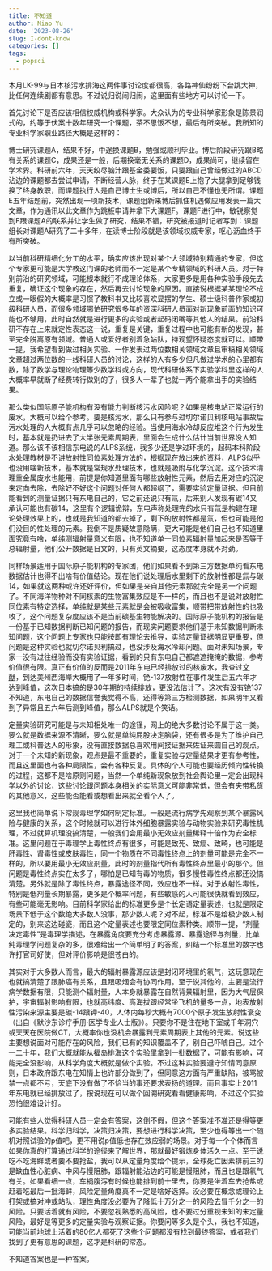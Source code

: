 ```yaml
---
title: 不知道
author: Miao Yu
date: '2023-08-26'
slug: I-dont-know
categories: []
tags:
  - popsci
---
```

本月LK-99与日本核污水排海这两件事讨论度都很高，各路神仙纷纷下台跳大神，比任何连续剧都有意思。不过说归说闹归闹，这里面有些地方可以讨论一下。

首先讨论下是否应该相信权威机构或科学家。大众认为的专业科学家形象是陈景润式的，约等于伏案十数年研究一个课题，茶不思饭不想，最后有所突破。我所知的专业科学家职业路径大概是这样的：

博士研究课题A，结果不好，中途换课题B，勉强或顺利毕业。博后阶段研究跟B略有关系的课题C，成果还是一般，后期换毫无关系的课题D，成果尚可，继续留在学术界。科研前六年，天天绞尽脑汁跟基金委要饭，只要跟自己曾经做过的ABCD沾边的课题都去尝试申请，不断经营人脉，终于在某课题E上抱了大腿拿到足够钱换了终身教职，而课题执行人是自己博士生或博后，所以自己不懂也无所谓。课题E五年结题前，突然出现一项新技术，课题组新来博后抓住机遇做应用发表一篇大文章，作为通讯以此文章作为跳板申请并拿下大课题F。课题F进行中，敏锐察觉到F跟课题A的联系并让学生做了研究，结果不错，研究被报道时记者写到：课题组长对课题A研究了二十多年，在读博士阶段就是该领域权威专家，呕心沥血终于有所突破。

以当前科研精细化分工的水平，确实应该出现对某个大领域特别精通的专家，但这个专家更可能是大学教这门课的老师而不一定是某个专精领域的科研人员。对于特别前沿的研究领域，可能根本就行不成理论体系，大家更多是用各种实验手段先去重复，确证这个现象的存在，然后再去讨论现象的原因。直接说根据某某理论不成立或一眼假的大概率是习惯了教科书又比较喜欢显摆的学生、硕士级科普作家或初级科研人员，而很多领域哪怕研究很多年的资深科研人员面对新现象前面的知识可能也不够用，此时自然就是进行更多的实验或者起码闭嘴等其他人的结果。前沿科研不存在上来就定性表态这一说，重复是关键，重复过程中也可能有新的发现，甚至完全脱离原有领域。普通人或爱好者别着急站队，持观望怀疑态度就可以。顺带一提，我希望看到做过相关实验、一作发表过两位数相关领域文章且审稿相关领域文章超过两位数的一线科研人员的讨论，这样的人有多少但凡做过学术的心里都有数，除了数学与理论物理等少数学科或方向，现代科研体系下实验学科里这样的人大概率早就断了经费转行做别的了，很多人一辈子也就一两个能拿出手的实验结果。

那么类似国际原子能机构有没有能力判断核污水风险呢？如果是核电站正常运行的废水，大概可以给个参考。要是核污水，那么只有参与过切尔诺贝利核电站事故后污水处理的人大概有点几乎可以忽略的经验。当使用海水冷却反应堆这个行为发生时，基本就是扔进去了大半张元素周期表，里面会生成什么估计当前世界没人知道。那么该不该相信东电说的ALPS系统，我多少还是学过环境的，起码本科阶段水处理教材是不讲放射性同位素处理方法的，根据现在放出来的资料，ALPS似乎也没用啥新技术，基本就是常规水处理技术，也就是吸附与化学沉淀。这个技术清理重金属废水也能用，前提是你知道里面有哪些放射性元素，然后去用对应的沉淀来定向去除，去除好不好这个问题对任何人都超纲了，需要实验定量证据。但目前能看到的测量证据只有东电自己的，它之前还说只有氚，后来别人发现有碳14又承认可能也有碳14，这里有个逻辑诡辩，东电声称处理完的水只有氚是构建在理论处理效果上的，也就是我知道的都去掉了，剩下的放射性都是氚，但也可能是他们没目的性处理的元素。我倒不是质疑故意隐瞒，更大可能是他们自己也不知道里面究竟有啥，单纯测辐射量意义有限，也不知道单一同位素辐射量加起来是否等于总辐射量，他们公开数据是日文的，只有英文摘要，这态度本身就不对劲。

同样场景适用于国际原子能机构的专家团，他们如果看不到第三方数据单纯看东电数据估计也得不出啥有价值结论。现在他们说处理后水里剩下的放射性都是氚与碳14，如果就这两种或许还好评价，但如果是来自其他元素那就完全是另一个问题了。不同海洋物种对不同核素的生物富集效应是不一样的，而且也不是说对放射性同位素有特定选择，单纯就是某些元素就是会被吸收富集，顺带把带放射性的也吸收了，这个问题复杂度应该不是当前碳基生物能解决的。国际原子能机构的报告是一份基于已知数据判断已知问题的报告，而现实问题要求他们基于未知数据判断未知问题，这个问题上专家也只能按即有理论去推导，实验定量证据明显更重要，但问题是这种实验也就切尔诺贝利搞过，也没涉及海水冷却问题。面对未知场景，专家一没有过往经验而没有实验证据，看到的只有东电自己都遮遮掩掩的数据，参考价值很有限。真正有价值的反而是2011年东电已经排放过的核废水，我查过[文献](https://pubs.acs.org/doi/10.1021/acs.est.7b02712)，到达美州西海岸大概用了一年多时间，铯-137放射性在事件发生后五六年才达到峰值，这次日本搞的是30年期的持续排放，更没法估计了。这次有没有铯137不知道，东电自己的数据信誉我觉得不高，还得等第三方检测数据，如果明年又看到了异常且五六年后测到峰值，那么ALPS就是个笑话。

定量实验研究可能是与未知相处唯一的途径，网上的绝大多数讨论不属于这一类。要么就是数据来源不清晰，要么就是单纯屁股决定脑袋，还有很多是为了维护自己理工或科普达人的形象，没有直接数据总喜欢用间接证据来佐证来圆自己的观点。对于一个未知的新现象，观点是最不重要的，重复实验与定量结果才更有参考性，而且这里面也有各种局限性，会有各种反复。具体的个人可能也要经历倾向性转换的过程，这都不是啥原则问题，当然一个单纯新现象放到社会舆论里一定会出现科学以外的讨论，这些讨论跟问题本身相关的实际意义可能非常低，但会有夹带私货的其他意义，这些能否能看或想看出来就全看个人了。

这里我也简单说下常规毒理学如何制定标准。一般是流行病学先观察到某个暴露风险与健康的关系，这个时候就可以进行体外细胞暴露实验与动物实验来研究毒性机理，不过就算机理没搞清楚，一般我们会用最小无效应剂量稀释十倍作为安全标准。这里问题在于毒理学上毒性终点有很多，可能是致死、致癌、致畸，也可能是肝毒性、肾毒性或皮肤毒性，同一个物质在不同毒性终点上的剂量可能是完全不一样的，所以要用最小无效应剂量，此时的剂量指代所有毒性终点里最小的那个。但问题是毒性终点实在太多了，哪怕是已知有毒的物质，很多慢性毒性终点都还没搞清楚。另外就是除了毒性终点，暴露途径不同，效应也不一样。对于放射性毒性，特别是低剂量长期暴露，更多是个概率问题，有些敏感的人可能很快就看到效应，有些可能毫无影响。目前科学家给出的标准更多是个长定语定量表述，也就是限定场景下低于这个数绝大多数人没事，那少数人呢？对不起，标准不是给极少数人制定的，别来这边碰瓷，而且这个定量表述也要限定同位素种类。顺带一提，“剂量决定毒性”是毒理学描述，在暴露角度要充分考虑暴露源、暴露途径与剂量，比单纯毒理学问题复杂的多，很难给出一个简单明了的答案，纠结一个标准里的数字也许打官司好使，但对评价影响是很苍白的。

其实对于大多数人而言，最大的辐射暴露源应该是封闭环境里的氡气，这玩意现在也就搞清楚了跟肺癌有关系，且跟吸烟会有协同作用。至于说其他的，主要是流行病学数据有限，只能测个辐射量，人本身就暴露在自然背景辐射里，因为大气层保护，宇宙辐射影响有限，也就高纬度、高海拔跟经常坐飞机的量多一点，地表放射性污染来源主要是碳-14跟钾-40，人体内每秒大概有7000个原子发生放射性衰变（出自《默沙东诊疗手册·医学专业人士版》）。只要你不是住在地下室或千年洞穴或天天在医院做CT，大概率你也没机会暴露到元素周期表上其他的元素。说这些主要想说面对可能存在的风险，我们已有的知识覆盖不了，别自己吓唬自己。过个一二十年，我们大概就能从福岛排海这个实验里拿到一批数据了，可能有影响，可能完全没影响，从科学角度大概就是做个实验。不过这种实验要遵守知情同意原则，日本政府跟东电在知情上也许部分做到了，但同意这方面有严重缺陷，被骂被禁一点都不亏，天底下没有做了不恰当的事还要求表扬的道理。而且事实上2011年东电就已经排放过了，按说现在可以做个回溯研究看看健康影响，不过这个实验恐怕很难设计好。

可能有些人觉得科研人员一定会有答案，这倒不假，但这个答案准不准还是得等更多实验结果。科学归科学，决策归决策，要想进行科学决策，至少也得等出一个随机对照试验的p值吧，更不用说p值低也存在效应弱的场景。对于每一个个体而言如果你真的打算通过科学的途径来了解世界，那就最好锻炼身体活久一点。至于说吃不吃海鲜或者要不要抢盐，我可以从定量角度给个提示，全球死亡因素排前三的是缺血性心脏病、中风与慢阻肺，跟辐射能沾边的可能是慢阻肺，而且也是跟氡气有关。如果看细一点，车祸腹泻有时候也能排到前十里去，你要是坐着车去抢盐或赶着吃最后一批海鲜，风险定量角度真不一定是啥好选择。没必要在概念或理论上打架或搞对冲或站队，理性角度没必要为了降低十万分之一的风险去冒千分之一的风险。只要活着就有风险，不要忽视熟悉的高风险，也不要过分重视未知的未定量风险，最好是等更多的定量实验与观察证据。你要问等多久是个头，我也不知道，可能当前地球上活着的80亿人都死了这些个问题都没有找到最终答案，或者我们找到了更有意思的课题，这才是科研的常态。

不知道答案也是一种答案。
